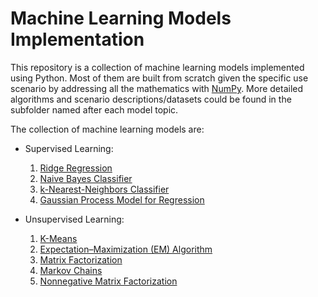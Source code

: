 # Machine Learning Models Implementation
This repository is a collection of machine learning models implemented using Python. Most of them are built from scratch given the specific use scenario by addressing all the mathematics with [NumPy](https://numpy.org/). More detailed algorithms and scenario descriptions/datasets could be found in the subfolder named after each model topic.

The collection of machine learning models are:
- Supervised Learning:
  1. [Ridge Regression](/Ridge-Regression/Ridge-Regression.ipynb)
  2. [Naive Bayes Classifier](/Naive-Bayes-Classifier/Naive-Bayes-Classifier.ipynb)
  3. [k-Nearest-Neighbors Classifier](/k-NN-Classifier/k-NN-Classifier.ipynb)
  4. [Gaussian Process Model for Regression](/Gaussian-Process-Model-for-Regression/Gaussian-Process-Model-for-Regression.ipynb)

- Unsupervised Learning:
  1. [K-Means](/K-Means/K-Means.ipynb)
  2. [Expectation–Maximization (EM) Algorithm](/EM-Algorithm/EM-Algorithm.ipynb)
  3. [Matrix Factorization](/Matrix-Factorization/Matrix-Factorization.ipynb)
  4. [Markov Chains](/Markov-Chains/Markov-Chains.ipynb)
  5. [Nonnegative Matrix Factorization](/Nonnegative-Matrix-Factorization/Nonnegative-Matrix-Factorization.ipynb)
